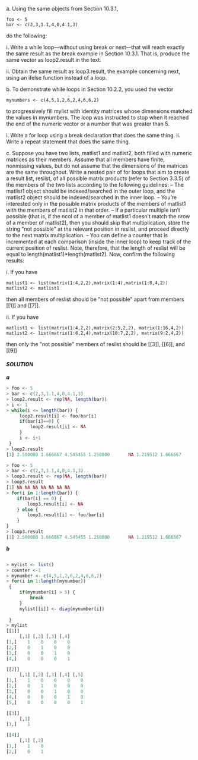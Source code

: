 a. Using the same objects from Section 10.3.1,
```
foo <- 5
bar <- c(2,3,1.1,4,0,4.1,3)
```
do the following:

i. Write a while loop—without using break or next—that will reach exactly the same result as the break example in Section 10.3.1. That is, produce the same vector as loop2.result in the text.

ii. Obtain the same result as loop3.result, the example concerning next, using an ifelse function instead of a loop.

b. To demonstrate while loops in Section 10.2.2, you used the vector
```
mynumbers <- c(4,5,1,2,6,2,4,6,6,2)
```
to progressively fill mylist with identity matrices whose dimensions matched the values in mynumbers. The loop was instructed to stop when it reached the end of the numeric vector or a number that was greater than 5.

i. Write a for loop using a break declaration that does the same thing.
ii. Write a repeat statement that does the same thing.

c. Suppose you have two lists, matlist1 and matlist2, both filled with numeric matrices as their members. Assume that all members have finite, nonmissing values, but do not assume that the dimensions of the matrices are the same throughout. Write a nested pair of for loops that aim to create a result list, reslist, of all possible matrix products (refer to Section 3.3.5) of the members of the two lists according to the following guidelines:
– The matlist1 object should be indexed/searched in the outer loop, and the matlist2 object should be indexed/searched in the inner loop.
– You’re interested only in the possible matrix products of the
members of matlist1 with the members of matlist2 in that
order.
– If a particular multiple isn’t possible (that is, if the ncol of a member of matlist1 doesn’t match the nrow of a member of matlist2), then you should skip that multiplication, store the string "not possible" at the relevant position in reslist, and proceed directly to the next matrix multiplication.
– You can define a counter that is incremented at each comparison (inside the inner loop) to keep track of the current position of reslist.
Note, therefore, that the length of reslist will be equal to length(matlist1)*length(matlist2). Now, confirm the following results:

i. If you have
```
matlist1 <- list(matrix(1:4,2,2),matrix(1:4),matrix(1:8,4,2))
matlist2 <- matlist1
```
then all members of reslist should be "not possible" apart from members [[1]] and [[7]].

ii. If you have
```
matlist1 <- list(matrix(1:4,2,2),matrix(2:5,2,2), matrix(1:16,4,2))
matlist2 <- list(matrix(1:8,2,4),matrix(10:7,2,2), matrix(9:2,4,2))
```
then only the "not possible" members of reslist should be [[3]], [[6]], and [[9]]

#### ***SOLUTION***
***a***
```R
> foo <- 5
> bar <- c(2,3,1.1,4,0,4.1,3)
> loop2.result <- rep(NA, length(bar))
> i <- 1
> while(i <= length(bar)) {
     loop2.result[i] <- foo/bar[i]
     if(bar[i]==0) {
         loop2.result[i] <- NA
     }
     i <- i+1
 }
> loop2.result
[1] 2.500000 1.666667 4.545455 1.250000       NA 1.219512 1.666667

```

```R
> foo <- 5
> bar <- c(2,3,1.1,4,0,4.1,3)
> loop3.result <- rep(NA, length(bar))
> loop3.result
[1] NA NA NA NA NA NA NA
> for(i in 1:length(bar)) {
    if(bar[i] == 0) {
        loop3.result[i] <- NA
    } else {
        loop3.result[i] <- foo/bar[i]
    }
}
> loop3.result
[1] 2.500000 1.666667 4.545455 1.250000       NA 1.219512 1.666667
```

***b***
```R

> mylist <- list()
> counter <-1
> mynumber <- c(4,5,1,2,6,2,4,6,6,2)
> for(i in 1:length(mynumber))
 {
     if(mynumber[i] > 5) {
         break
     }
     mylist[[i]] <- diag(mynumber[i])
     
 }
> mylist
[[1]]
     [,1] [,2] [,3] [,4]
[1,]    1    0    0    0
[2,]    0    1    0    0
[3,]    0    0    1    0
[4,]    0    0    0    1

[[2]]
     [,1] [,2] [,3] [,4] [,5]
[1,]    1    0    0    0    0
[2,]    0    1    0    0    0
[3,]    0    0    1    0    0
[4,]    0    0    0    1    0
[5,]    0    0    0    0    1

[[3]]
     [,1]
[1,]    1

[[4]]
     [,1] [,2]
[1,]    1    0
[2,]    0    1
```
